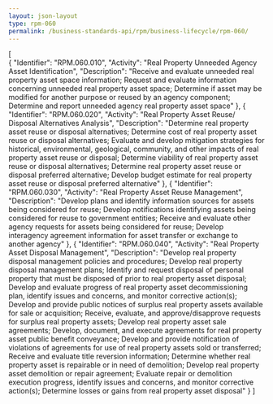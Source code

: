 ```yaml
---
layout: json-layout
type: rpm-060
permalink: /business-standards-api/rpm/business-lifecycle/rpm-060/
---
```

[  
  {
    "Identifier": "RPM.060.010",
    "Activity": "Real Property Unneeded Agency Asset Identification",
    "Description": "Receive and evaluate unneeded real property asset space information; Request and evaluate information concerning unneeded real property asset space; Determine if asset may be modified for another purpose or reused by an agency component; Determine and report unneeded agency real property asset space"
  },
  {
    "Identifier": "RPM.060.020",
    "Activity": "Real Property Asset Reuse/ Disposal Alternatives Analysis",
    "Description": "Determine real property asset reuse or disposal alternatives; Determine cost of real property asset reuse or disposal alternatives; Evaluate and develop mitigation strategies for historical, environmental, geological, community, and other impacts of real property asset reuse or disposal; Determine viability of real property asset reuse or disposal alternatives; Determine real property asset reuse or disposal preferred alternative; Develop budget estimate for real property asset reuse or disposal preferred alternative"
  },
  {
    "Identifier": "RPM.060.030",
    "Activity": "Real Property Asset Reuse Management",
    "Description": "Develop plans and identify information sources for assets being considered for reuse; Develop notifications identifying assets being considered for reuse to government entities; Receive and evaluate other agency requests for assets being considered for reuse; Develop interagency agreement information for asset transfer or exchange to another agency"
  },
  {
    "Identifier": "RPM.060.040",
    "Activity": "Real Property Asset Disposal Management",
    "Description": "Develop real property disposal management policies and procedures; Develop real property disposal management plans; Identify and request disposal of personal property that must be disposed of prior to real property asset disposal; Develop and evaluate progress of real property asset decommissioning plan, identify issues and concerns, and monitor corrective action(s); Develop and provide public notices of surplus real property assets available for sale or acquisition; Receive, evaluate, and approve/disapprove requests for surplus real property assets; Develop real property asset sale agreements; Develop, document, and execute agreements for real property asset public benefit conveyance; Develop and provide notification of violations of agreements for use of real property assets sold or transferred; Receive and evaluate title reversion information; Determine whether real property asset is repairable or in need of demolition; Develop real property asset demolition or repair agreement; Evaluate repair or demolition execution progress, identify issues and concerns, and monitor corrective action(s); Determine losses or gains from real property asset disposal"
  }
]

